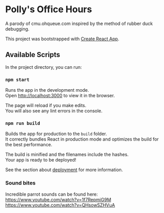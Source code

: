 # Polly's Office Hours

A parody of cmu.ohqueue.com inspired by the method of rubber duck debugging.

This project was bootstrapped with [Create React App](https://github.com/facebook/create-react-app).

## Available Scripts

In the project directory, you can run:

### `npm start`

Runs the app in the development mode.\
Open [http://localhost:3000](http://localhost:3000) to view it in the browser.

The page will reload if you make edits.\
You will also see any lint errors in the console.

### `npm run build`

Builds the app for production to the `build` folder.\
It correctly bundles React in production mode and optimizes the build for the best performance.

The build is minified and the filenames include the hashes.\
Your app is ready to be deployed!

See the section about [deployment](https://facebook.github.io/create-react-app/docs/deployment) for more information.

### Sound bites

Incredible parrot sounds can be found here:
https://www.youtube.com/watch?v=1f7RepmiG9M
https://www.youtube.com/watch?v=QHsowSZHVuA

